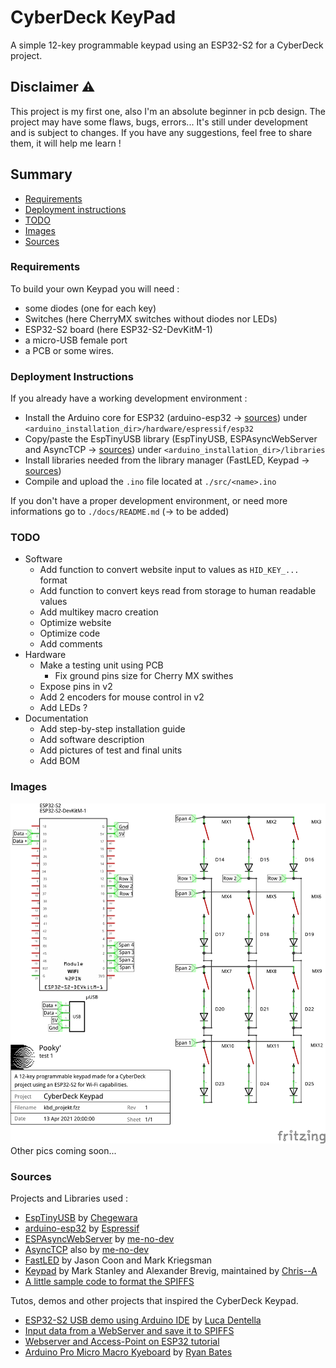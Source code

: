 # CyberDeck KeyPad 
A simple 12-key programmable keypad using an ESP32-S2 for a CyberDeck project.

## Disclaimer ⚠️

This project is my first one, also I'm an absolute beginner in pcb design. The project may have some flaws, bugs, errors... It's still under development and is subject to changes. If you have any suggestions, feel free to share them, it will help me learn !  

## Summary
- [Requirements](#requirements)
- [Deployment instructions](#deployment-instructions)
- [TODO](#todo)
- [Images](#images)
- [Sources](#sources)

### Requirements 
To build your own Keypad you will need : 
- some diodes (one for each key) 
- Switches (here CherryMX switches without diodes nor LEDs)
- ESP32-S2 board (here ESP32-S2-DevKitM-1)
- a micro-USB female port
- a PCB or some wires. 

### Deployment Instructions
If you already have a working development environment :
- Install the Arduino core for ESP32 (arduino-esp32 -> [sources](#sources)) under `<arduino_installation_dir>/hardware/espressif/esp32`
- Copy/paste the EspTinyUSB library (EspTinyUSB, ESPAsyncWebServer and AsyncTCP  -> [sources](#sources)) under `<arduino_installation_dir>/libraries`
- Install libraries needed from the library manager (FastLED, Keypad -> [sources](#sources))
- Compile and upload the `.ino` file located at `./src/<name>.ino`

If you don't have a proper development environment, or need more informations go to `./docs/README.md` (-> to be added)

### TODO
- Software
    + Add function to convert website input to values as `HID_KEY_...` format
    + Add function to convert keys read from storage to human readable values 
    + Add multikey macro creation
    + Optimize website
    + Optimize code
    + Add comments
- Hardware 
    + Make a testing unit using PCB 
        * Fix ground pins size for Cherry MX swithes 
    + Expose pins in v2 
    + Add 2 encoders for mouse control in v2
    + Add LEDs ? 
- Documentation
    + Add step-by-step installation guide
    + Add software description 
    + Add pictures of test and final units
    + Add BOM 
    
### Images

![schematic](schemes/png_files/kbd_preview_schematic.png)
Other pics coming soon...

### Sources 
Projects and Libraries used :
- [EspTinyUSB](https://github.com/chegewara/EspTinyUSB) by [Chegewara](https://github.com/chegewara)
- [arduino-esp32](https://github.com/espressif/arduino-esp32) by [Espressif](https://github.com/espressif)
- [ESPAsyncWebServer](https://github.com/me-no-dev/ESPAsyncWebServer) by [me-no-dev](https://github.com/me-no-dev) 
- [AsyncTCP](https://github.com/me-no-dev/AsyncTCP) also by [me-no-dev](https://github.com/me-no-dev) 
- [FastLED](https://github.com/FastLED/FastLED) by Jason Coon and Mark Kriegsman 
- [Keypad](https://github.com/Chris--A/Keypad) by Mark Stanley and Alexander Brevig, maintained by [Chris--A](https://github.com/Chris--A)
- [A little sample code to format the SPIFFS](https://techtutorialsx.com/2019/02/24/esp32-arduino-formatting-the-spiffs-file-system/)

Tutos, demos and other projects that inspired the CyberDeck Keypad.
- [ESP32-S2 USB demo using Arduino IDE](https://www.youtube.com/watch?v=l3MmrVHMd94&ab_channel=LucaDentella) by [Luca Dentella](https://www.youtube.com/channel/UCQewD5sQ1WsJCIAuOMZ2V2w)
- [Input data from a WebServer and save it to SPIFFS](https://randomnerdtutorials.com/esp32-esp8266-input-data-html-form/)
- [Webserver and Access-Point on ESP32 tutorial](https://lastminuteengineers.com/creating-esp32-web-server-arduino-ide/)
- [Arduino Pro Micro Macro Kyeboard](https://www.youtube.com/watch?v=IDlcxLQ1SbY&ab_channel=RyanBates) by [Ryan Bates](https://www.youtube.com/channel/UC2cpPe45iWKwrZc0OK8k-Pw)

